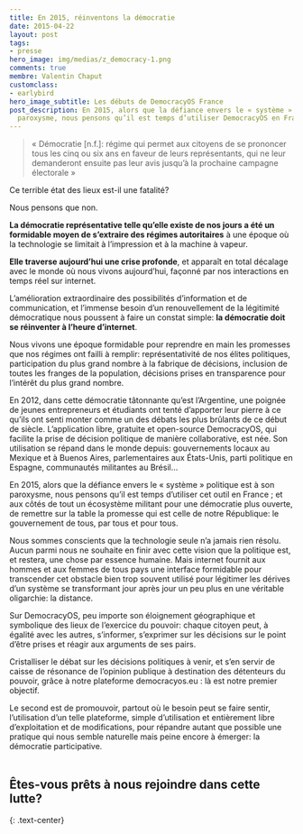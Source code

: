 ```yaml
---
title: En 2015, réinventons la démocratie
date: 2015-04-22
layout: post
tags:
- presse
hero_image: img/medias/z_democracy-1.png
comments: true
membre: Valentin Chaput
customclass: 
- earlybird
hero_image_subtitle: Les débuts de DemocracyOS France
post_description: En 2015, alors que la défiance envers le « système » politique est à son
  paroxysme, nous pensons qu’il est temps d’utiliser DemocracyOS en France
---
```


> « Démocratie [n.f.]: régime qui permet aux citoyens de se prononcer tous les cinq ou six ans en faveur de leurs représentants, qui ne leur demanderont ensuite pas leur avis jusqu’à la prochaine campagne électorale »


Ce terrible état des lieux est-il une fatalité?

Nous pensons que non.

**La démocratie représentative telle qu’elle existe de nos jours a été un formidable moyen de s’extraire des régimes autoritaires** à une époque où la technologie se limitait à l’impression et à la machine à vapeur.

**Elle traverse aujourd’hui une crise profonde**, et apparaît en total décalage avec le monde où nous vivons aujourd’hui, façonné par nos interactions en temps réel sur internet.

L’amélioration extraordinaire des possibilités d’information et de communication, et l’immense besoin d’un renouvellement de la légitimité démocratique nous poussent à faire un constat simple: **la démocratie doit se réinventer à l’heure d’internet**.

Nous vivons une époque formidable pour reprendre en main les promesses que nos régimes ont failli à remplir: représentativité de nos élites politiques, participation du plus grand nombre à la fabrique de décisions, inclusion de toutes les franges de la population, décisions prises en transparence pour l’intérêt du plus grand nombre.

En 2012, dans cette démocratie tâtonnante qu’est l’Argentine, une poignée de jeunes entrepreneurs et étudiants ont tenté d’apporter leur pierre à ce qu’ils ont senti monter comme un des débats les plus brûlants de ce début de siècle. L’application libre, gratuite et open-source DemocracyOS, qui facilite la prise de décision politique de manière collaborative, est née. Son utilisation se répand dans le monde depuis: gouvernements locaux au Mexique et à Buenos Aires, parlementaires aux États-Unis, parti politique en Espagne, communautés militantes au Brésil…

En 2015, alors que la défiance envers le « système » politique est à son paroxysme, nous pensons qu’il est temps d’utiliser cet outil en France ; et aux côtés de tout un écosystème militant pour une démocratie plus ouverte, de remettre sur la table la promesse qui est celle de notre République: le gouvernement de tous, par tous et pour tous.

Nous sommes conscients que la technologie seule n’a jamais rien résolu. Aucun parmi nous ne souhaite en finir avec cette vision que la politique est, et restera, une chose par essence humaine. Mais internet fournit aux hommes et aux femmes de tous pays une interface formidable pour transcender cet obstacle bien trop souvent utilisé pour légitimer les dérives d’un système se transformant jour après jour un peu plus en une véritable oligarchie: la distance.

Sur DemocracyOS, peu importe son éloignement géographique et symbolique des lieux de l’exercice du pouvoir: chaque citoyen peut, à égalité avec les autres, s’informer, s’exprimer sur les décisions sur le point d’être prises et réagir aux arguments de ses pairs.

Cristalliser le débat sur les décisions politiques à venir, et s’en servir de caisse de résonance de l’opinion publique à destination des détenteurs du pouvoir, grâce à notre plateforme democracyos.eu : là est notre premier objectif.

Le second est de promouvoir, partout où le besoin peut se faire sentir, l’utilisation d’un telle plateforme, simple d’utilisation et entièrement libre d’exploitation et de modifications, pour répandre autant que possible une pratique qui nous semble naturelle mais peine encore à émerger: la démocratie participative.
<br>
<br>

## Êtes-vous prêts à nous rejoindre dans cette lutte?
{: .text-center}


